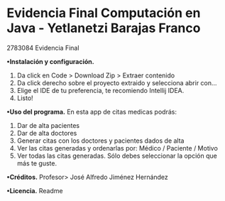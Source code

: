 # Evidencia Final Computación en Java - Yetlanetzi Barajas Franco
2783084
Evidencia Final

**•Instalación y configuración.**
1. Da click en Code > Download Zip > Extraer contenido
2. Da click derecho sobre el proyecto extraido y selecciona abrir con...
3. Elige el IDE de tu preferencia, te recomiendo Intellij IDEA.
4. Listo!

**•Uso del programa.**
En esta app de citas medicas podrás:
1. Dar de alta pacientes 
2. Dar de alta doctores
3. Generar citas con los doctores y pacientes dados de alta
4. Ver las citas generadas y ordenarlas por: Médico / Paciente / Motivo
5. Ver todas las citas generadas.
Sólo debes seleccionar la opción que más te guste.

**•Créditos.**
Profesor> José Alfredo Jiménez Hernández

**•Licencia.**
Readme 
